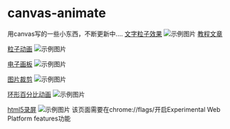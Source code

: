 # canvas-animate
用canvas写的一些小东西，不断更新中....
[文字粒子效果](https://tong-h.github.io/canvas-store/particle/index.html)
![示例图片](https://tong-h.github.io/canvas-store/fontparticle/img.gif)
[教程文章](https://tong-h.github.io/2019/04/23/canvas-fontparticle/#more)

[粒子动画](https://tong-h.github.io/canvas-store/particle/index.html)
![示例图片](https://tong-h.github.io/canvas-store/particle/img.png)

[电子画板](https://tong-h.github.io/canvas-store/draw/index.html)
![示例图片](https://tong-h.github.io/canvas-store/draw/img.png)

[图片裁剪](https://tong-h.github.io/canvas-store/imgcut/index.html)
![示例图片](https://tong-h.github.io/canvas-store/imgcut/img.png)

[环形百分比动画](https://tong-h.github.io/canvas-store/roundPercent/index.html)
![示例图片](https://tong-h.github.io/canvas-store/roundPercent/img.png)

[html5录屏](https://tong-h.github.io/canvas-store/capture/index.html)
![示例图片](https://tong-h.github.io/canvas-store/capture/img.png)
该页面需要在chrome://flags/开启Experimental Web Platform features功能
